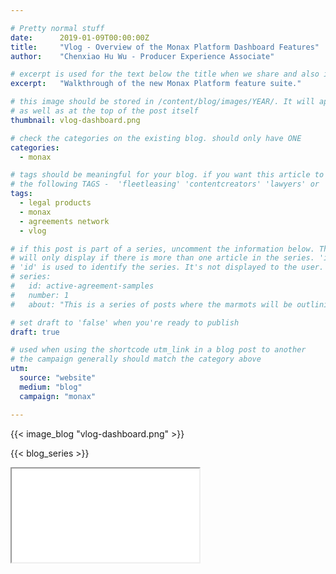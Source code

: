 ```yaml
---

# Pretty normal stuff
date:      2019-01-09T00:00:00Z
title:     "Vlog - Overview of the Monax Platform Dashboard Features"
author:    "Chenxiao Hu Wu - Producer Experience Associate"

# excerpt is used for the text below the title when we share and also is the summary of the post on https://monax.io/blog
excerpt:   "Walkthrough of the new Monax Platform feature suite."

# this image should be stored in /content/blog/images/YEAR/. It will appear as a thumbnail on any listings,
# as well as at the top of the post itself
thumbnail: vlog-dashboard.png

# check the categories on the existing blog. should only have ONE
categories:
  - monax

# tags should be meaningful for your blog. if you want this article to show on a 'use case' page, you can use
# the following TAGS -  'fleetleasing' 'contentcreators' 'lawyers' or 'corporate'
tags:
  - legal products
  - monax
  - agreements network
  - vlog

# if this post is part of a series, uncomment the information below. The 'article series' box
# will only display if there is more than one article in the series. 'id', 'number' and 'about' all must be present.
# 'id' is used to identify the series. It's not displayed to the user.
# series:
#   id: active-agreement-samples
#   number: 1
#   about: "This is a series of posts where the marmots will be outlining how the Monax Platform and the Agreements Network can be used in harmony to create the legal products of the future."

# set draft to 'false' when you're ready to publish
draft: true

# used when using the shortcode utm_link in a blog post to another
# the campaign generally should match the category above
utm:
  source: "website"
  medium: "blog"
  campaign: "monax"

---
```


<!-- In general the filename below should match thumbnail category above -->
{{< image_blog "vlog-dashboard.png" >}}

<!-- if this article is part of a series, related articles will automatically appear here -->
{{< blog_series >}}

<!-- Content markdown here - first title on page is auto generated from title in frontmatter -->

<div class="video-wrap">
    <iframe src="//www.youtube.com/embed/8nlM_lKfzkI?rel=0;modestbranding=1;autohide=1;showinfo=0;controls=1;color=white;theme=dark;" allowfullscreen></iframe>
</div>



